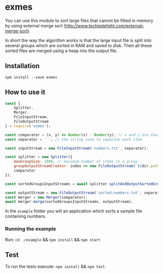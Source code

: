 # exmes

You can use this module to sort large files that cannot be fitted in memory by using external merge sort (http://www.techiedelight.com/external-merge-sort).

In short the way the algorithm works is that the large input file is split into several groups which are sorted in RAM and saved to disk. Then all these sorted files are merged using a heap into the output file.

## Installation

`npm install --save exmes`

## How to use it

```javascript
const { 
    Splitter, 
    Merger, 
    FileInputStream, 
    FileOutputStream 
} = require('exmes');

const comparator = (x, y) => Number(x) - Number(y); // x and y are always strings
const separator = ' '; // the string used to separate each item

const inputStream = new FileInputStream('numbers.txt', separator); 

const splitter = new Splitter({
    maxGroupSize: 1000, // maximum number of items in a group
    groupOutputStreamCreator: index => new FileOutputStream(`${dir.path}/group-${index}`, separator), // how to create a file for each sorted group
    comparator
});

const sortedGroupsInputStreams = await splitter.splitAndOutputSortedGroups(inputStream);

const outputStream = new FileOutputStream('sorted-numbers.txt', separator);
const merger = new Merger(comparator);
await merger.merge(sortedGroupsInputStreams, outputStream);
```

In the `example` folder you will an application which sorts a sample file containing numbers.

### Running the example

Run: `cd ./example` && `npm install` && `npm start`

## Test

To run the tests execute: `npm install` && `npm test`.